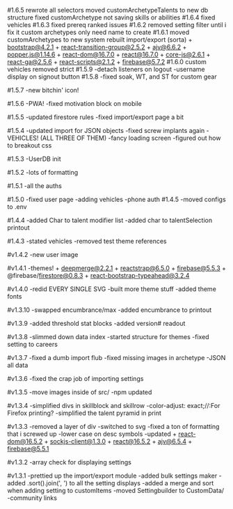 #1.6.5
    rewrote all selectors
    moved customArchetypeTalents to new db structure
    fixed customArchetype not saving skills or abilities
#1.6.4
    fixed vehicles
#1.6.3
    fixed prereq ranked issues
#1.6.2
    removed setting filter until i fix it
    custom archetypes only need name to create
#1.6.1
    moved customArchetypes to new system
    rebuilt import/export (sorta)
    + bootstrap@4.2.1
    + react-transition-group@2.5.2
    + ajv@6.6.2
    + popper.js@1.14.6
    + react-dom@16.7.0
    + react@16.7.0
    + core-js@2.6.1
    + react-ga@2.5.6
    + react-scripts@2.1.2
    + firebase@5.7.2
#1.6.0
    custom vehicles
    removed strict
#1.5.9
    -detach listeners on logout
    -username display on signout button
#1.5.8
    -fixed soak, WT, and ST for custom gear

#1.5.7
    -new bitchin' icon!

#1.5.6
    -PWA!
    -fixed motivation block on mobile

#1.5.5
    -updated firestore rules
    -fixed import/export page a bit

#1.5.4
    -updated import for JSON objects
    -fixed screw implants again
    -VEHICLES!  (ALL THREE OF THEM)
    -fancy loading screen
    -figured out how to breakout css

#1.5.3
    -UserDB init

#1.5.2
    -lots of formatting

#1.5.1
    -all the auths

#1.5.0
    -fixed user page
     -adding vehicles
     -phone auth
#1.4.5
    -moved configs to .env

#1.4.4
    -added Char to talent modifier list
    -added char to talentSelection printout

#1.4.3
    -stated vehicles
    -removed test theme references

#v1.4.2
    -new user image

#v1.4.1
    -themes!
    + deepmerge@2.2.1
    + reactstrap@6.5.0
    + firebase@5.5.3
    + @firebase/firestore@0.8.3
    + react-bootstrap-typeahead@3.2.4


#v1.4.0
    -redid EVERY SINGLE SVG
    -built more theme stuff
    -added theme fonts

#v1.3.10
    -swapped encumbrance/max
    -added encumbrance to printout

#v1.3.9
    -added threshold stat blocks
    -added version# readout

#v1.3.8
    -slimmed down data index
    -started structure for themes
    -fixed setting to careers

#v1.3.7
    -fixed a dumb import flub
    -fixed missing images in archetype
    -JSON all data

#v1.3.6
    -fixed the crap job of importing settings

#v1.3.5
    -move images inside of src/
    -npm updated

#v1.3.4
    -simplified divs in skillblock and skillrow
    -color-adjust: exact;//:For Firefox printing?
    -simplified the talent pyramid in print

#v1.3.3
    -removed a layer of div
    -switched to svg
    -fixed a ton of formatting that i screwed up
    -lower case on desc symbols
    -updated
           + react-dom@16.5.2
           + sockjs-client@1.3.0
           + react@16.5.2
           + ajv@6.5.4
           + firebase@5.5.1

#v1.3.2
    -array check for displaying settings

#v1.3.1
    -prettied up the import/export module
    -added bulk settings maker
    -added .sort().join(', ') to all the setting displays
    -added a merge and sort when adding setting to customItems
    -moved Settingbuilder to CustomData/
    -community links